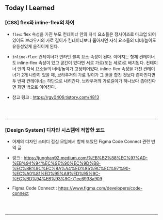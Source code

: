 ## Today I Learned

### [CSS] flex와 inline-flex의 차이

- `flex`: flex 속성을 가진 부모 컨테이너 안의 자식 요소들은 정사이즈로 마크업 되어있어도 브라우저의 가로 길이가 컨테이너보다 좁아지면 자식 요소들의 너비/높이도 유동성있게 움직이게 된다.

- `inline-flex`: 컨테이너가 인라인 블록 요소 속성이 된다. 이어지는 형제 컨테이너도 inline-flex 속성이 있고 공간이 있다면 서로 가로(또는 세로)로 배치된다. 컨테이너 안의 자식 요소들의 너비/높이가 고정되어있다. inline-flex 속성을 가진 컨테이너가 2개 나란히 있을 때, 브라우저의 가로 길이가 그 둘을 합친 것보다 좁아진다면 두 번째 컨테이너는 하단으로 내려간다. 브라우저의 가로길이가 하나보다 좁아진다면 화면 밖으로 이어진다.

- 참고 링크 : https://rgy0409.tistory.com/4813

  </br></br>

---

### [Design System] 디자인 시스템에 적합한 코드

- 어제의 디자인 스터디 점심 모임에서 함께 보았던 Figma Code Connect 관련 번역 글
- 링크 : https://junghan92.medium.com/%EB%B2%88%EC%97%AD-%EB%94%94%EC%9E%90%EC%9D%B8-%EC%8B%9C%EC%8A%A4%ED%85%9C%EC%97%90-%EC%A0%81%ED%95%A9%ED%95%9C-%EC%BD%94%EB%93%9C-71ec6938a909
- Figma Code Connect : https://www.figma.com/developers/code-connect

  </br></br>

---

